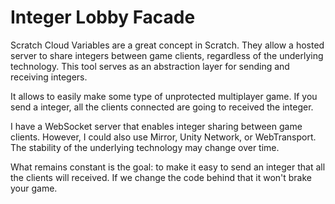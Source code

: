 # Integer Lobby Facade

Scratch Cloud Variables are a great concept in Scratch.
They allow a hosted server to share integers between game clients, regardless of the underlying technology. 
This tool serves as an abstraction layer for sending and receiving integers.

It allows to easily make some type of unprotected multiplayer game.
If you send a integer, all the clients connected are going to received the integer.  

I have a WebSocket server that enables integer sharing between game clients. 
However, I could also use Mirror, Unity Network, or WebTransport.  
The stability of the underlying technology may change over time.  

What remains constant is the goal: to make it easy to send an integer that all the clients will received.
If we change the code behind that it won't brake your game.

